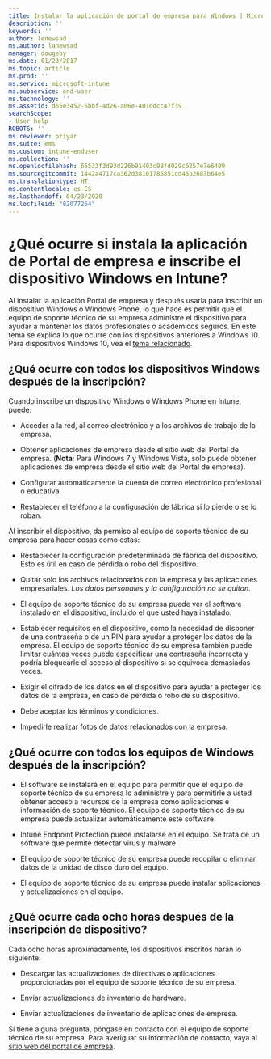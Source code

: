 ```yaml
---
title: Instalar la aplicación de portal de empresa para Windows | Microsoft Docs
description: ''
keywords: ''
author: lenewsad
ms.author: lanewsad
manager: dougeby
ms.date: 01/23/2017
ms.topic: article
ms.prod: ''
ms.service: microsoft-intune
ms.subservice: end-user
ms.technology: ''
ms.assetid: d65e3452-5bbf-4d26-a06e-401ddcc47f39
searchScope:
- User help
ROBOTS: ''
ms.reviewer: priyar
ms.suite: ems
ms.custom: intune-enduser
ms.collection: ''
ms.openlocfilehash: 65533f3d93d226b91493c98fd029c6257e7e6409
ms.sourcegitcommit: 1442a4717ca362d38101785851cd45b2687b64e5
ms.translationtype: HT
ms.contentlocale: es-ES
ms.lasthandoff: 04/23/2020
ms.locfileid: "82077264"
---
```

# <a name="what-happens-if-you-install-the-company-portal-app-and-enroll-your-windows-device-in-intune"></a>¿Qué ocurre si instala la aplicación de Portal de empresa e inscribe el dispositivo Windows en Intune?

Al instalar la aplicación Portal de empresa y después usarla para inscribir un dispositivo Windows o Windows Phone, lo que hace es permitir que el equipo de soporte técnico de su empresa administre el dispositivo para ayudar a mantener los datos profesionales o académicos seguros. En este tema se explica lo que ocurre con los dispositivos anteriores a Windows 10. Para dispositivos Windows 10, vea el [tema relacionado](about-cp-app-for-windows-10.md).  

## <a name="what-happens-to-all-windows-devices-after-enrollment"></a>¿Qué ocurre con todos los dispositivos Windows después de la inscripción?
Cuando inscribe un dispositivo Windows o Windows Phone en Intune, puede:

- Acceder a la red, al correo electrónico y a los archivos de trabajo de la empresa.

- Obtener aplicaciones de empresa desde el sitio web del Portal de empresa. (__Nota__: Para Windows 7 y Windows Vista, solo puede obtener aplicaciones de empresa desde el sitio web del Portal de empresa).

- Configurar automáticamente la cuenta de correo electrónico profesional o educativa.

- Restablecer el teléfono a la configuración de fábrica si lo pierde o se lo roban.

Al inscribir el dispositivo, da permiso al equipo de soporte técnico de su empresa para hacer cosas como estas:

- Restablecer la configuración predeterminada de fábrica del dispositivo. Esto es útil en caso de pérdida o robo del dispositivo.

- Quitar solo los archivos relacionados con la empresa y las aplicaciones empresariales. *Los datos personales y la configuración no se quitan.*

- El equipo de soporte técnico de su empresa puede ver el software instalado en el dispositivo, incluido el que usted haya instalado.

- Establecer requisitos en el dispositivo, como la necesidad de disponer de una contraseña o de un PIN para ayudar a proteger los datos de la empresa. El equipo de soporte técnico de su empresa también puede limitar cuántas veces puede especificar una contraseña incorrecta y podría bloquearle el acceso al dispositivo si se equivoca demasiadas veces.

- Exigir el cifrado de los datos en el dispositivo para ayudar a proteger los datos de la empresa, en caso de pérdida o robo de su dispositivo.

- Debe aceptar los términos y condiciones.

- Impedirle realizar fotos de datos relacionados con la empresa.

## <a name="what-happens-to-all-windows-pcs-after-enrollment"></a>¿Qué ocurre con todos los equipos de Windows después de la inscripción?

- El software se instalará en el equipo para permitir que el equipo de soporte técnico de su empresa lo administre y para permitirle a usted obtener acceso a recursos de la empresa como aplicaciones e información de soporte técnico. El equipo de soporte técnico de su empresa puede actualizar automáticamente este software.

- Intune Endpoint Protection puede instalarse en el equipo. Se trata de un software que permite detectar virus y malware.

- El equipo de soporte técnico de su empresa puede recopilar o eliminar datos de la unidad de disco duro del equipo.

- El equipo de soporte técnico de su empresa puede instalar aplicaciones y actualizaciones en el equipo.

## <a name="what-happens-every-eight-hours-after-device-enrollment"></a>¿Qué ocurre cada ocho horas después de la inscripción de dispositivo?

Cada ocho horas aproximadamente, los dispositivos inscritos harán lo siguiente:

- Descargar las actualizaciones de directivas o aplicaciones proporcionadas por el equipo de soporte técnico de su empresa.

- Enviar actualizaciones de inventario de hardware.

- Enviar actualizaciones de inventario de aplicaciones de empresa.

Si tiene alguna pregunta, póngase en contacto con el equipo de soporte técnico de su empresa. Para averiguar su información de contacto, vaya al [sitio web del portal de empresa](https://go.microsoft.com/fwlink/?linkid=2010980).
